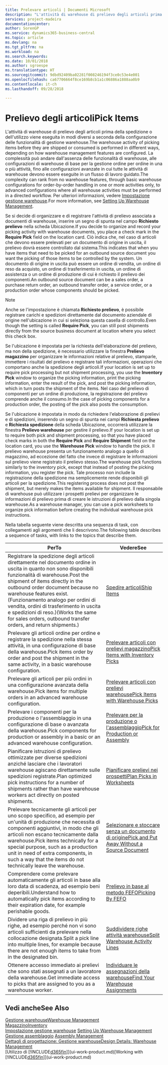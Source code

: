 ```yaml
---
title: Prelevare articoli | Documenti Microsoft
description: "L'attività di warehouse di prelievo degli articoli prima della spedizione o dell'utilizzo viene eseguita in modi diversi a seconda della configurazione delle funzionalità di gestione warehouse. La complessità delle operazioni di [setup](../configure-warehouse-processes.md) può andare dall'assenza delle funzionalità di warehouse, alle configurazioni di warehouse di base per la gestione ordine per ordine in una o più attività, fino alle configurazioni avanzate in cui tutte le attività di warehouse devono essere eseguite in un flusso di lavoro guidato."
services: project-madeira
documentationcenter: 
author: SorenGP
ms.service: dynamics365-business-central
ms.topic: article
ms.devlang: na
ms.tgt_pltfrm: na
ms.workload: na
ms.search.keywords: 
ms.date: 10/01/2018
ms.author: sgroespe
ms.translationtype: HT
ms.sourcegitcommit: 9dbd92409ba02281f008246194f3ce0c53e4e001
ms.openlocfilehash: ca67706664f8ce169b8cb1a1c06886a1888aa0b9
ms.contentlocale: it-ch
ms.lasthandoff: 09/28/2018

---
```

# <a name="pick-items"></a><span data-ttu-id="2166e-104">Prelievo degli articoli</span><span class="sxs-lookup"><span data-stu-id="2166e-104">Pick Items</span></span>
<span data-ttu-id="2166e-105">L'attività di warehouse di prelievo degli articoli prima della spedizione o dell'utilizzo viene eseguita in modi diversi a seconda della configurazione delle funzionalità di gestione warehouse.</span><span class="sxs-lookup"><span data-stu-id="2166e-105">The warehouse activity of picking items before they are shipped or consumed is performed in different ways, depending on how warehouse management features are configured.</span></span> <span data-ttu-id="2166e-106">La complessità può andare dall'assenza delle funzionalità di warehouse, alle configurazioni di warehouse di base per la gestione ordine per ordine in una o più attività, fino alle configurazioni avanzate in cui tutte le attività di warehouse devono essere eseguite in un flusso di lavoro guidato.</span><span class="sxs-lookup"><span data-stu-id="2166e-106">The complexity can rank from no warehouse features, through basic warehouse configurations for order-by-order handling in one or more activities only, to advanced configurations where all warehouse activities must be performed in a directed workflow.</span></span> <span data-ttu-id="2166e-107">Per ulteriori informazioni, vedere [Impostazione gestione warehouse](warehouse-setup-warehouse.md).</span><span class="sxs-lookup"><span data-stu-id="2166e-107">For more information, see [Setting Up Warehouse Management](warehouse-setup-warehouse.md).</span></span>

<span data-ttu-id="2166e-108">Se si decide di organizzare e di registrare l'attività di prelievo associata a documenti di warehouse, inserire un segno di spunta nel campo **Richiesto prelievo** nella scheda Ubicazione.</span><span class="sxs-lookup"><span data-stu-id="2166e-108">If you decide to organize and record your picking activity with warehouse documents, you place a check mark in the **Require Pick** field on the location card.</span></span> <span data-ttu-id="2166e-109">Ciò indica che, nel caso di articoli che devono essere prelevati per un documento di origine in uscita, il prelievo dovrà essere controllato dal sistema.</span><span class="sxs-lookup"><span data-stu-id="2166e-109">This indicates that when you have items that need to be picked for an outbound source document you want the picking of those items to be controlled by the system.</span></span> <span data-ttu-id="2166e-110">Un documento di origine in uscita può essere un ordine di vendita, un ordine di reso da acquisto, un ordine di trasferimento in uscita, un ordine di assistenza o un ordine di produzione di cui è richiesto il prelievo dei componenti.</span><span class="sxs-lookup"><span data-stu-id="2166e-110">An outbound source document can be a sales order, a purchase return order, an outbound transfer order, a service order, or a production order whose components should be picked.</span></span>

> [!NOTE]
> <span data-ttu-id="2166e-111">Anche se l'impostazione è chiamata **Richiesto prelievo**, è possibile registrare carichi e spedizioni direttamente dal documento aziendale di origine nell'ubicazione in cui si seleziona questa casella di controllo.</span><span class="sxs-lookup"><span data-stu-id="2166e-111">Even though the setting is called **Require Pick**, you can still post shipments directly from the source business document at location where you select this check box.</span></span>

<span data-ttu-id="2166e-112">Se l'ubicazione è impostata per la richiesta dell'elaborazione del prelievo, ma non della spedizione, è necessario utilizzare la finestra **Prelievo magazzino** per organizzare le informazioni relative al prelievo, stamparle, immettere i risultati del prelievo e registrare tali informazioni, operazioni che comportano anche la spedizione degli articoli.</span><span class="sxs-lookup"><span data-stu-id="2166e-112">If your location is set up to require pick processing but not shipment processing, you use the **Inventory Pick** window to organize the picking information, print the picking information, enter the result of the pick, and post the picking information, which in turn posts the shipment of the items.</span></span> <span data-ttu-id="2166e-113">Nel caso del prelievo di componenti per un ordine di produzione, la registrazione del prelievo comprende anche il consumo.</span><span class="sxs-lookup"><span data-stu-id="2166e-113">In the case of picking components for a production order, the posting of the pick also posts the consumption.</span></span>

<span data-ttu-id="2166e-114">Se l'ubicazione è impostata in modo da richiedere l'elaborazione di prelievi e di spedizioni, inserendo un segno di spunta nei campi **Richiesta prelievo** e **Richiesta spedizione** della scheda Ubicazione, occorrerà utilizzare la finestra **Prelievo warehouse** per gestire il prelievo.</span><span class="sxs-lookup"><span data-stu-id="2166e-114">If your location is set up to require both pick and shipment processing, so that you have placed check marks in both the **Require Pick** and **Require Shipment** field on the location card, you use the **Warehouse Pick** window to handle the pick.</span></span> <span data-ttu-id="2166e-115">Il prelievo warehouse presenta un funzionamento analogo a quello di magazzino, ad eccezione del fatto che invece di registrare le informazioni sul prelievo viene registrato il prelievo stesso.</span><span class="sxs-lookup"><span data-stu-id="2166e-115">The warehouse pick functions similarly to the inventory pick, except that instead of posting the picking information, you register the pick.</span></span> <span data-ttu-id="2166e-116">Tale processo non include la registrazione della spedizione ma semplicemente rende disponibili gli articoli per la spedizione.</span><span class="sxs-lookup"><span data-stu-id="2166e-116">This registering process does not post the shipment, but merely makes the items available for shipment.</span></span> <span data-ttu-id="2166e-117">Il responsabile di warehouse può utilizzare i prospetti prelievi per organizzare le informazioni di prelievo prima di creare le istruzioni di prelievo dalla singola warehouse.</span><span class="sxs-lookup"><span data-stu-id="2166e-117">As a warehouse manager, you can use a pick worksheets to organize pick information before creating the individual warehouse pick instructions.</span></span>

<span data-ttu-id="2166e-118">Nella tabella seguente viene descritta una sequenza di task, con collegamenti agli argomenti che li descrivono.</span><span class="sxs-lookup"><span data-stu-id="2166e-118">The following table describes a sequence of tasks, with links to the topics that describe them.</span></span>   

|<span data-ttu-id="2166e-119">**Per**</span><span class="sxs-lookup"><span data-stu-id="2166e-119">**To**</span></span>|<span data-ttu-id="2166e-120">**Vedere**</span><span class="sxs-lookup"><span data-stu-id="2166e-120">**See**</span></span>|
|------------|-------------|  
|<span data-ttu-id="2166e-121">Registrare la spedizione degli articoli direttamente nel documento ordine in uscita in quanto non sono disponibili funzionalità di warehouse.</span><span class="sxs-lookup"><span data-stu-id="2166e-121">Post the shipment of items directly in the outbound order document because no warehouse features exist.</span></span> <span data-ttu-id="2166e-122">(Funzionamento analogo per ordini di vendita, ordini di trasferimento in uscita e spedizioni di reso.)</span><span class="sxs-lookup"><span data-stu-id="2166e-122">(Works the same for sales orders, outbound transfer orders, and return shipments.)</span></span>|[<span data-ttu-id="2166e-123">Spedire articoli</span><span class="sxs-lookup"><span data-stu-id="2166e-123">Ship Items</span></span>](warehouse-how-ship-items.md)|  
|<span data-ttu-id="2166e-124">Prelevare gli articoli ordine per ordine e registrare la spedizione nella stessa attività, in una configurazione di base della warehouse.</span><span class="sxs-lookup"><span data-stu-id="2166e-124">Pick items order by order and post the shipment in the same activity, in a basic warehouse configuration.</span></span>|[<span data-ttu-id="2166e-125">Prelevare articoli con prelievi magazzino</span><span class="sxs-lookup"><span data-stu-id="2166e-125">Pick Items with Inventory Picks</span></span>](warehouse-how-to-pick-items-with-inventory-picks.md)|
|<span data-ttu-id="2166e-126">Prelevare gli articoli per più ordini in una configurazione avanzata della warehouse.</span><span class="sxs-lookup"><span data-stu-id="2166e-126">Pick items for multiple orders in an advanced warehouse configuration.</span></span>|[<span data-ttu-id="2166e-127">Prelevare articoli con prelievi warehouse</span><span class="sxs-lookup"><span data-stu-id="2166e-127">Pick Items with Warehouse Picks</span></span>](warehouse-how-to-pick-items-for-warehouse-shipment.md)|  
|<span data-ttu-id="2166e-128">Prelevare i componenti per la produzione o l'assemblaggio in una configurazione di base o avanzata della warehouse.</span><span class="sxs-lookup"><span data-stu-id="2166e-128">Pick components for production or assembly in a basic or an advanced warehouse configuration.</span></span>|[<span data-ttu-id="2166e-129">Prelevare per la produzione o l'assemblaggio</span><span class="sxs-lookup"><span data-stu-id="2166e-129">Pick for Production or Assembly</span></span>](warehouse-how-to-pick-for-production.md)|  
|<span data-ttu-id="2166e-130">Pianificare istruzioni di prelievo ottimizzate per diverse spedizioni anziché lasciare che i lavoratori warehouse agiscano direttamente sulle spedizioni registrate.</span><span class="sxs-lookup"><span data-stu-id="2166e-130">Plan optimized pick instructions for a number of shipments rather than have warehouse workers act directly on posted shipments.</span></span>|[<span data-ttu-id="2166e-131">Pianificare prelievi nei prospetti</span><span class="sxs-lookup"><span data-stu-id="2166e-131">Plan Picks in Worksheets</span></span>](warehouse-how-to-plan-picks-in-worksheets.md)|  
|<span data-ttu-id="2166e-132">Prelevare tecnicamente gli articoli per uno scopo specifico, ad esempio per un'unità di produzione che necessita di componenti aggiuntivi, in modo che gli articoli non escano tecnicamente dalla warehouse.</span><span class="sxs-lookup"><span data-stu-id="2166e-132">Pick items technically for a special purpose, such as a production unit in need of extra components, in such a way that the items do not technically leave the warehouse.</span></span>|[<span data-ttu-id="2166e-133">Selezionare e stoccare senza un documento di origine</span><span class="sxs-lookup"><span data-stu-id="2166e-133">Pick and Put Away Without a Source Document</span></span>](warehouse-how-to-create-put-aways-from-internal-put-aways.md)|
|<span data-ttu-id="2166e-134">Comprendere come prelevare automaticamente gli articoli in base alla loro data di scadenza, ad esempio beni deperibili.</span><span class="sxs-lookup"><span data-stu-id="2166e-134">Understand how to automatically pick items according to their expiration date, for example perishable goods.</span></span>|[<span data-ttu-id="2166e-135">Prelievo in base al metodo FEFO</span><span class="sxs-lookup"><span data-stu-id="2166e-135">Picking By FEFO</span></span>](warehouse-picking-by-fefo.md)|
|<span data-ttu-id="2166e-136">Dividere una riga di prelievo in più righe, ad esempio perché non vi sono articoli sufficienti da prelevare nella collocazione designata.</span><span class="sxs-lookup"><span data-stu-id="2166e-136">Split a pick line into multiple lines, for example because there are not enough items to take from in the designated bin.</span></span>|[<span data-ttu-id="2166e-137">Suddividere righe attività warehouse</span><span class="sxs-lookup"><span data-stu-id="2166e-137">Split Warehouse Activity Lines</span></span>](warehouse-how-to-split-warehouse-activity-lines.md)|
|<span data-ttu-id="2166e-138">Ottenere accesso immediato ai prelievi che sono stati assegnati a un lavoratore della warehouse.</span><span class="sxs-lookup"><span data-stu-id="2166e-138">Get immediate access to picks that are assigned to you as a warehouse worker.</span></span>|[<span data-ttu-id="2166e-139">Individuare le assegnazioni della warehouse</span><span class="sxs-lookup"><span data-stu-id="2166e-139">Find Your Warehouse Assignments</span></span>](warehouse-how-to-find-your-warehouse-assignments.md)|  

## <a name="see-also"></a><span data-ttu-id="2166e-140">Vedi anche</span><span class="sxs-lookup"><span data-stu-id="2166e-140">See Also</span></span>  
[<span data-ttu-id="2166e-141">Gestione warehouse</span><span class="sxs-lookup"><span data-stu-id="2166e-141">Warehouse Management</span></span>](warehouse-manage-warehouse.md)  
[<span data-ttu-id="2166e-142">Magazzino</span><span class="sxs-lookup"><span data-stu-id="2166e-142">Inventory</span></span>](inventory-manage-inventory.md)  
<span data-ttu-id="2166e-143">[Impostazione gestione warehouse](warehouse-setup-warehouse.md)   </span><span class="sxs-lookup"><span data-stu-id="2166e-143">[Setting Up Warehouse Management](warehouse-setup-warehouse.md)   </span></span>  
<span data-ttu-id="2166e-144">[Gestione assemblaggio](assembly-assemble-items.md)  </span><span class="sxs-lookup"><span data-stu-id="2166e-144">[Assembly Management](assembly-assemble-items.md)  </span></span>  
[<span data-ttu-id="2166e-145">Dettagli di progettazione: Gestione warehouse</span><span class="sxs-lookup"><span data-stu-id="2166e-145">Design Details: Warehouse Management</span></span>](design-details-warehouse-management.md)  
<span data-ttu-id="2166e-146">[Utilizzo di [!INCLUDE[d365fin](includes/d365fin_md.md)]](ui-work-product.md)</span><span class="sxs-lookup"><span data-stu-id="2166e-146">[Working with [!INCLUDE[d365fin](includes/d365fin_md.md)]](ui-work-product.md)</span></span>

